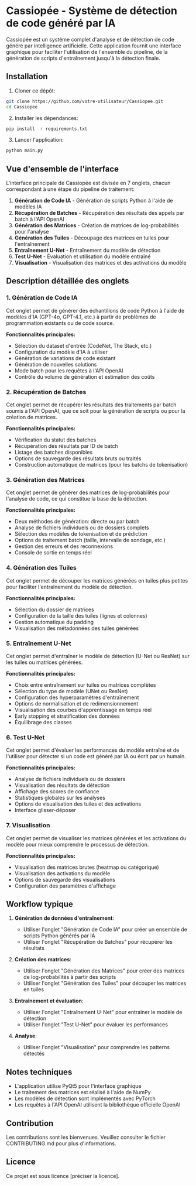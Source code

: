 # Cassiopée - Système de détection de code généré par IA

Cassiopée est un système complet d'analyse et de détection de code généré par intelligence artificielle. Cette application fournit une interface graphique pour faciliter l'utilisation de l'ensemble du pipeline, de la génération de scripts d'entraînement jusqu'à la détection finale.

## Installation

1. Cloner ce dépôt:
```bash
git clone https://github.com/votre-utilisateur/Cassiopee.git
cd Cassiopee
```

2. Installer les dépendances:
```bash
pip install -r requirements.txt
```

3. Lancer l'application:
```bash
python main.py
```

## Vue d'ensemble de l'interface

L'interface principale de Cassiopée est divisée en 7 onglets, chacun correspondant à une étape du pipeline de traitement:

1. **Génération de Code IA** - Génération de scripts Python à l'aide de modèles IA
2. **Récupération de Batches** - Récupération des résultats des appels par batch à l'API OpenAI
3. **Génération des Matrices** - Création de matrices de log-probabilités pour l'analyse
4. **Génération des Tuiles** - Découpage des matrices en tuiles pour l'entraînement
5. **Entraînement U-Net** - Entraînement du modèle de détection
6. **Test U-Net** - Évaluation et utilisation du modèle entraîné
7. **Visualisation** - Visualisation des matrices et des activations du modèle

## Description détaillée des onglets

### 1. Génération de Code IA

Cet onglet permet de générer des échantillons de code Python à l'aide de modèles d'IA (GPT-4o, GPT-4.1, etc.) à partir de problèmes de programmation existants ou de code source.

**Fonctionnalités principales:**
- Sélection du dataset d'entrée (CodeNet, The Stack, etc.)
- Configuration du modèle d'IA à utiliser
- Génération de variations de code existant
- Génération de nouvelles solutions
- Mode batch pour les requêtes à l'API OpenAI
- Contrôle du volume de génération et estimation des coûts

### 2. Récupération de Batches

Cet onglet permet de récupérer les résultats des traitements par batch soumis à l'API OpenAI, que ce soit pour la génération de scripts ou pour la création de matrices.

**Fonctionnalités principales:**
- Vérification du statut des batches
- Récupération des résultats par ID de batch
- Listage des batches disponibles
- Options de sauvegarde des résultats bruts ou traités
- Construction automatique de matrices (pour les batchs de tokenisation)

### 3. Génération des Matrices

Cet onglet permet de générer des matrices de log-probabilités pour l'analyse de code, ce qui constitue la base de la détection.

**Fonctionnalités principales:**
- Deux méthodes de génération: directe ou par batch
- Analyse de fichiers individuels ou de dossiers complets
- Sélection des modèles de tokenisation et de prédiction
- Options de traitement batch (taille, intervalle de sondage, etc.)
- Gestion des erreurs et des reconnexions
- Console de sortie en temps réel

### 4. Génération des Tuiles

Cet onglet permet de découper les matrices générées en tuiles plus petites pour faciliter l'entraînement du modèle de détection.

**Fonctionnalités principales:**
- Sélection du dossier de matrices
- Configuration de la taille des tuiles (lignes et colonnes)
- Gestion automatique du padding
- Visualisation des métadonnées des tuiles générées

### 5. Entraînement U-Net

Cet onglet permet d'entraîner le modèle de détection (U-Net ou ResNet) sur les tuiles ou matrices générées.

**Fonctionnalités principales:**
- Choix entre entraînement sur tuiles ou matrices complètes
- Sélection du type de modèle (UNet ou ResNet)
- Configuration des hyperparamètres d'entraînement
- Options de normalisation et de redimensionnement
- Visualisation des courbes d'apprentissage en temps réel
- Early stopping et stratification des données
- Équilibrage des classes

### 6. Test U-Net

Cet onglet permet d'évaluer les performances du modèle entraîné et de l'utiliser pour détecter si un code est généré par IA ou écrit par un humain.

**Fonctionnalités principales:**
- Analyse de fichiers individuels ou de dossiers
- Visualisation des résultats de détection
- Affichage des scores de confiance
- Statistiques globales sur les analyses
- Options de visualisation des tuiles et des activations
- Interface glisser-déposer

### 7. Visualisation

Cet onglet permet de visualiser les matrices générées et les activations du modèle pour mieux comprendre le processus de détection.

**Fonctionnalités principales:**
- Visualisation des matrices brutes (heatmap ou catégorique)
- Visualisation des activations du modèle
- Options de sauvegarde des visualisations
- Configuration des paramètres d'affichage

## Workflow typique

1. **Génération de données d'entraînement**:
   - Utiliser l'onglet "Génération de Code IA" pour créer un ensemble de scripts Python générés par IA
   - Utiliser l'onglet "Récupération de Batches" pour récupérer les résultats

2. **Création des matrices**:
   - Utiliser l'onglet "Génération des Matrices" pour créer des matrices de log-probabilités à partir des scripts
   - Utiliser l'onglet "Génération des Tuiles" pour découper les matrices en tuiles

3. **Entraînement et évaluation**:
   - Utiliser l'onglet "Entraînement U-Net" pour entraîner le modèle de détection
   - Utiliser l'onglet "Test U-Net" pour évaluer les performances

4. **Analyse**:
   - Utiliser l'onglet "Visualisation" pour comprendre les patterns détectés

## Notes techniques

- L'application utilise PyQt5 pour l'interface graphique
- Le traitement des matrices est réalisé à l'aide de NumPy
- Les modèles de détection sont implémentés avec PyTorch
- Les requêtes à l'API OpenAI utilisent la bibliothèque officielle OpenAI

## Contribution

Les contributions sont les bienvenues. Veuillez consulter le fichier CONTRIBUTING.md pour plus d'informations.

## Licence

Ce projet est sous licence [préciser la licence].
